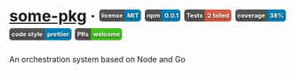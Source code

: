 
# [some-pkg]({url}) &middot; <a href="https://opensource.org/licenses/MIT"><span style="overflow: hidden; font-size: 11px; display: inline-block; border-radius: 5px; text-shadow: 0 2px 4px rgba(0,0,0,0.6);"><span style="display: inline-block; padding: 4px; margin: 0px; color: white; background-color: #545454;">license</span><span style="display: inline-block; padding: 4px; margin: 0px; color: white; background-color: #007EB1;">MIT</span></span></a>   <a href="https://www.npmjs.com/package/some-pkg"><span style="overflow: hidden; font-size: 11px; display: inline-block; border-radius: 5px; text-shadow: 0 2px 4px rgba(0,0,0,0.6);"><span style="display: inline-block; padding: 4px; margin: 0px; color: white; background-color: #545454;">npm</span><span style="display: inline-block; padding: 4px; margin: 0px; color: white; background-color: #007EB1;">0.0.1</span></span></a>   <span style="overflow: hidden; font-size: 11px; display: inline-block; border-radius: 5px; text-shadow: 0 2px 4px rgba(0,0,0,0.6);"><span style="display: inline-block; padding: 4px; margin: 0px; color: white; background-color: #545454;">Tests</span><span style="display: inline-block; padding: 4px; margin: 0px; color: white; background-color: #D35D47;">2 failed</span></span>  <span style="overflow: hidden; font-size: 11px; display: inline-block; border-radius: 5px; text-shadow: 0 2px 4px rgba(0,0,0,0.6);"><span style="display: inline-block; padding: 4px; margin: 0px; color: white; background-color: #545454;">coverage</span><span style="display: inline-block; padding: 4px; margin: 0px; color: white; background-color: #007EB1;">38%</span></span>  <a href="https://prettier.io/"><span style="overflow: hidden; font-size: 11px; display: inline-block; border-radius: 5px; text-shadow: 0 2px 4px rgba(0,0,0,0.6);"><span style="display: inline-block; padding: 4px; margin: 0px; color: white; background-color: #545454;">code style</span><span style="display: inline-block; padding: 4px; margin: 0px; color: white; background-color: #007EB1;">prettier</span></span></a>   <span style="overflow: hidden; font-size: 11px; display: inline-block; border-radius: 5px; text-shadow: 0 2px 4px rgba(0,0,0,0.6);"><span style="display: inline-block; padding: 4px; margin: 0px; color: white; background-color: #545454;">PRs</span><span style="display: inline-block; padding: 4px; margin: 0px; color: white; background-color: #46C022;">welcome</span></span>  

An orchestration system based on Node and Go

